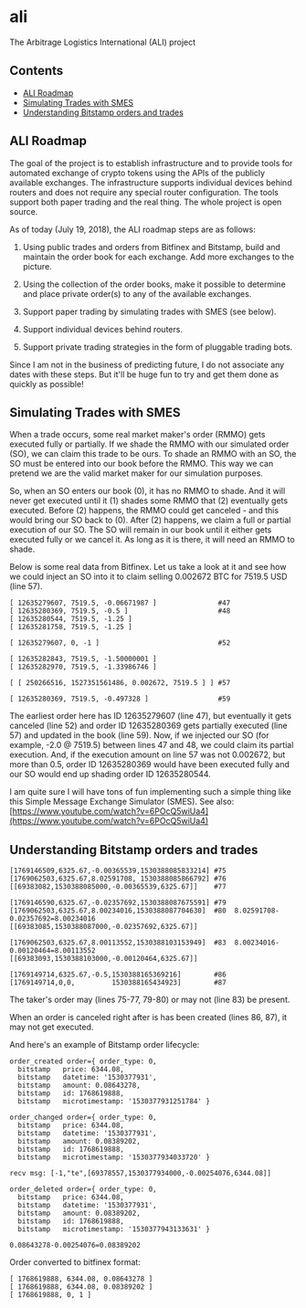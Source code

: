 # ali
The Arbitrage Logistics International (ALI) project

## Contents

 - [ALI Roadmap](#ali-roadmap)
 - [Simulating Trades with SMES](#simulating-trades-with-smes)
 - [Understanding Bitstamp orders and trades](#understanding-bitstamp-orders-and-trades)

 ## ALI Roadmap

 The goal of the project is to establish infrastructure and to provide tools for automated exchange of crypto tokens using the APIs of the publicly available exchanges. The infrastructure supports individual devices behind routers and does not require any special router configuration. The tools support both paper trading and the real thing. The whole project is open source.

 As of today (July 19, 2018), the ALI roadmap steps are as follows:

 1. Using public trades and orders from Bitfinex and Bitstamp, build and maintain the order book for each exchange. Add more exchanges to the picture.

 2. Using the collection of the order books, make it possible to determine and place private order(s) to any of the available exchanges.

 3. Support paper trading by simulating trades with SMES (see below).

 4. Support individual devices behind routers.

 5. Support private trading strategies in the form of pluggable trading bots.

 Since I am not in the business of predicting future, I do not associate any dates with these steps. But it'll be huge fun to try and get them done as quickly as possible!

 ## Simulating Trades with SMES

 When a trade occurs, some real market maker's order (RMMO) gets executed fully
or partially. If we shade the RMMO with our simulated order (SO), we can claim
this trade to be ours. To shade an RMMO with an SO, the SO must be entered
into our book before the RMMO. This way we can pretend we are the valid market
maker for our simulation purposes.

So, when an SO enters our book (0), it has no RMMO to shade. And it will never
get executed until it (1) shades some RMMO that (2) eventually gets executed.
Before (2) happens, the RMMO could get canceled - and this would bring our SO
back to (0). After (2) happens, we claim a full or partial execution of our SO.
The SO will remain in our book until it either gets executed fully or we cancel
it. As long as it is there, it will need an RMMO to shade.

Below is some real data from Bitfinex. Let us take a look at it and see how we
could inject an SO into it to claim selling 0.002672 BTC for 7519.5 USD (line
57).
```
[ 12635279607, 7519.5, -0.06671987 ]               #47
[ 12635280369, 7519.5, -0.5 ]                      #48
[ 12635280544, 7519.5, -1.25 ]
[ 12635281758, 7519.5, -1.25 ]

[ 12635279607, 0, -1 ]                             #52

[ 12635282843, 7519.5, -1.50000001 ]
[ 12635282970, 7519.5, -1.33986746 ]

[ [ 250266516, 1527351561486, 0.002672, 7519.5 ] ] #57

[ 12635280369, 7519.5, -0.497328 ]                 #59
```
The earliest order here has ID 12635279607 (line 47), but eventually it gets
canceled (line 52) and order ID 12635280369 gets partially executed (line 57)
and updated in the book (line 59). Now, if we injected our SO
(for example, -2.0 @ 7519.5) between lines 47 and 48, we could claim its
partial execution. And, if the execution amount on line 57 was not 0.002672,
but more than 0.5, order ID 12635280369 would have been executed fully and
our SO would end up shading order ID 12635280544.

I am quite sure I will have tons of fun implementing such a simple thing like
this Simple Message Exchange Simulator (SMES). See also:
[https://www.youtube.com/watch?v=6POcQ5wiUa4](https://www.youtube.com/watch?v=6POcQ5wiUa4)

## Understanding Bitstamp orders and trades
```
[1769146509,6325.67,-0.00365539,1530388085833214] #75
[1769062503,6325.67,8.02591708, 1530388085866792] #76
[[69383082,1530388085000,-0.00365539,6325.67]]    #77

[1769146590,6325.67,-0.02357692,1530388087675591] #79
[1769062503,6325.67,8.00234016,1530388087704630]  #80  8.02591708-0.02357692=8.00234016
[[69383085,1530388087000,-0.02357692,6325.67]]

[1769062503,6325.67,8.00113552,1530388103153949]  #83  8.00234016-0.00120464=8.00113552
[[69383093,1530388103000,-0.00120464,6325.67]]

[1769149714,6325.67,-0.5,1530388165369216]        #86
[1769149714,0,0,         1530388165434923]        #87
```
The taker's order may (lines 75-77, 79-80) or may not (line 83) be present.

When an order is canceled right after is has been created (lines 86, 87),
it may not get executed.

And here's an example of Bitstamp order lifecycle:
```
order_created order={ order_type: 0,
  bitstamp   price: 6344.08,
  bitstamp   datetime: '1530377931',
  bitstamp   amount: 0.08643278,
  bitstamp   id: 1768619888,
  bitstamp   microtimestamp: '1530377931251784' }

order_changed order={ order_type: 0,
  bitstamp   price: 6344.08,
  bitstamp   datetime: '1530377931',
  bitstamp   amount: 0.08389202,
  bitstamp   id: 1768619888,
  bitstamp   microtimestamp: '1530377934033720' }

recv msg: [-1,"te",[69378557,1530377934000,-0.00254076,6344.08]]

order_deleted order={ order_type: 0,
  bitstamp   price: 6344.08,
  bitstamp   datetime: '1530377931',
  bitstamp   amount: 0.08389202,
  bitstamp   id: 1768619888,
  bitstamp   microtimestamp: '1530377943133631' }

0.08643278-0.00254076=0.08389202
```
Order converted to bitfinex format:
```
[ 1768619888, 6344.08, 0.08643278 ]
[ 1768619888, 6344.08, 0.08389202 ]
[ 1768619888, 0, 1 ]
```

